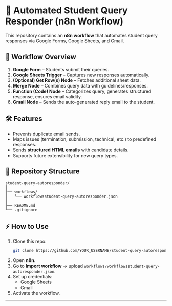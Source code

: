 # 📧 Automated Student Query Responder (n8n Workflow)

This repository contains an **n8n workflow** that automates student query responses via Google Forms, Google Sheets, and Gmail.

## 🚀 Workflow Overview
1. **Google Form** – Students submit their queries.
2. **Google Sheets Trigger** – Captures new responses automatically.
3. **(Optional) Get Row(s) Node** – Fetches additional sheet data.
4. **Merge Node** – Combines query data with guidelines/responses.
5. **Function (Code) Node** – Categorizes query, generates structured response, ensures email validity.
6. **Gmail Node** – Sends the auto-generated reply email to the student.

## 🛠️ Features
- Prevents duplicate email sends.
- Maps issues (termination, submission, technical, etc.) to predefined responses.
- Sends **structured HTML emails** with candidate details.
- Supports future extensibility for new query types.

## 📂 Repository Structure
```
student-query-autoresponder/
│
├── workflows/
│   └── workflowsstudent-query-autoresponder.json
│
├── README.md
└── .gitignore
```

## ⚡ How to Use
1. Clone this repo:
   ```bash
   git clone https://github.com/YOUR_USERNAME/student-query-autoresponder.git
   ```
2. Open **n8n**.
3. Go to **Import workflow** → upload `workflows/workflowsstudent-query-autoresponder.json`.
4. Set up credentials:
   - Google Sheets
   - Gmail
5. Activate the workflow.

---
